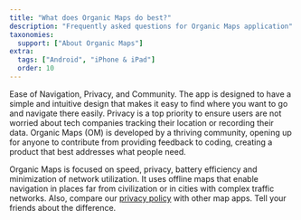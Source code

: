 ```yaml
---
title: "What does Organic Maps do best?"
description: "Frequently asked questions for Organic Maps application"
taxonomies:
  support: ["About Organic Maps"]
extra:
  tags: ["Android", "iPhone & iPad"]
  order: 10
---
```


Ease of Navigation, Privacy, and Community. The app is designed to have a simple and intuitive design that makes it easy to find where you want to go and navigate there easily.  Privacy is a top priority to ensure users are not worried about tech companies tracking their location or recording their data.  Organic Maps (OM) is developed by a thriving community, opening up for anyone to contribute from providing feedback to coding, creating a product that best addresses what people need.

Organic Maps is focused on speed, privacy, battery efficiency and minimization of network utilization. It  uses offline maps that enable navigation in places far from civilization or in cities with complex traffic networks. Also, compare our [privacy policy](@/privacy/index.md) with other map apps. Tell your friends about the difference.
